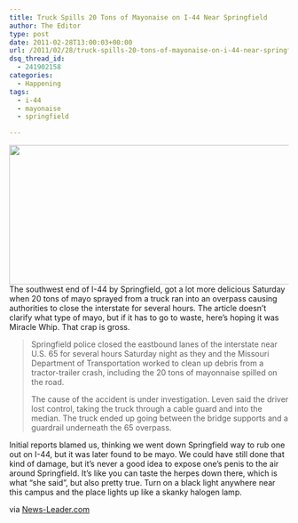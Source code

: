 ```yaml
---
title: Truck Spills 20 Tons of Mayonaise on I-44 Near Springfield
author: The Editor
type: post
date: 2011-02-28T13:00:03+00:00
url: /2011/02/28/truck-spills-20-tons-of-mayonaise-on-i-44-near-springfield/
dsq_thread_id:
  - 241902158
categories:
  - Happening
tags:
  - i-44
  - mayonaise
  - springfield

---
```

[<img class="aligncenter size-full wp-image-9096" title="mayo" src="http://media.punchingkitty.com/wordpress/2011/02/mayo.jpeg" alt="" width="600" height="251" />][1]The southwest end of I-44 by Springfield, got a lot more delicious Saturday when 20 tons of mayo sprayed from a truck ran into an overpass causing authorities to close the interstate for several hours. The article doesn&#8217;t clarify what type of mayo, but if it has to go to waste, here&#8217;s hoping it was Miracle Whip. That crap is gross.

> Springfield police closed the eastbound lanes of the interstate near U.S. 65 for several hours Saturday night as they and the Missouri Department of Transportation worked to clean up debris from a tractor-trailer crash, including the 20 tons of mayonnaise spilled on the road.
> 
> The cause of the accident is under investigation. Leven said the driver lost control, taking the truck through a cable guard and into the median. The truck ended up going between the bridge supports and a guardrail underneath the 65 overpass.

Initial reports blamed us, thinking we went down Springfield way to rub one out on I-44, but it was later found to be mayo. We could have still done that kind of damage, but it&#8217;s never a good idea to expose one&#8217;s penis to the air around Springfield. It&#8217;s like you can taste the herpes down there, which is what &#8220;she said&#8221;, but also pretty true. Turn on a black light anywhere near this campus and the place lights up like a skanky halogen lamp.

via <a href="http://www.news-leader.com/article/20110227/NEWS01/102270378/20-tons-mayo-hit-pavement-after-tractor-trailer-rig-overturns-44?odyssey=mod|newswell|text|FRONTPAGE|s" target="_blank">News-Leader.com</a>

 [1]: http://media.punchingkitty.com/wordpress/2011/02/mayo.jpeg